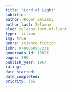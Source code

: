 ```yaml
---
title: "Lord of Light"
subtitle: 
author: Roger Zelazny
author_last: Zelazny
slug: zelazny-lord-of-light
type: fiction
img: true
genre: science fiction
isbn: 9780060567231
goodreads_id: 13821
pages: 296
publish_year: 1967 
rating: 
date_started:
date_completed:
priority: low
---
```

